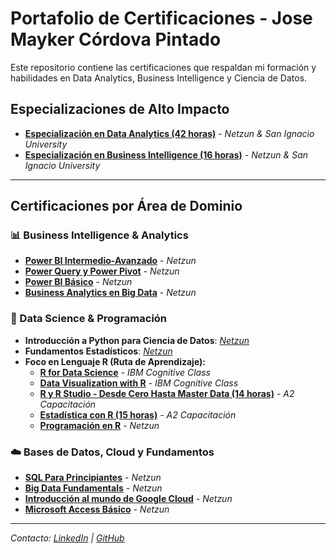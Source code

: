 # Portafolio de Certificaciones - Jose Mayker Córdova Pintado

Este repositorio contiene las certificaciones que respaldan mi formación y habilidades en Data Analytics, Business Intelligence y Ciencia de Datos.

## Especializaciones de Alto Impacto
*   **[Especialización en Data Analytics (42 horas)](./Especializacion_Data_Analytics.pdf)** - *Netzun & San Ignacio University*
*   **[Especialización en Business Intelligence (16 horas)](./Especializacion_Business_Intelligence.pdf)** - *Netzun & San Ignacio University*

---

## Certificaciones por Área de Dominio

### 📊 Business Intelligence & Analytics
*   **[Power BI Intermedio-Avanzado](./Netzun_Power_BI_Avanzado.pdf)** - *Netzun*
*   **[Power Query y Power Pivot](./Netzun_Power_Query_Pivot.pdf)** - *Netzun*
*   **[Power BI Básico](./Netzun_Power_BI_Basico.pdf)** - *Netzun*
*   **[Business Analytics en Big Data](./Netzun_Business_Analytics_Big_Data.pdf)** - *Netzun*

### 🔬 Data Science & Programación
*   **Introducción a Python para Ciencia de Datos**: *[Netzun](./Netzun_Intro_Python.pdf)*
*   **Fundamentos Estadísticos**: *[Netzun](./Netzun_Fundamentos_Estadisticos.pdf)*
*   **Foco en Lenguaje R (Ruta de Aprendizaje):**
    *   **[R for Data Science](./IBM_R_for_Data_Science.pdf)** - *IBM Cognitive Class*
    *   **[Data Visualization with R](./IBM_Data_Visualization_R.pdf)** - *IBM Cognitive Class*
    *   **[R y R Studio - Desde Cero Hasta Master Data (14 horas)](./A2_R_y_R_Studio.pdf)** - *A2 Capacitación*
    *   **[Estadística con R (15 horas)](./A2_Estadistica_con_R.pdf)** - *A2 Capacitación*
    *   **[Programación en R](./Netzun_Programacion_R.pdf)** - *Netzun*

### ☁️ Bases de Datos, Cloud y Fundamentos
*   **[SQL Para Principiantes](./Netzun_SQL_Principiantes.pdf)** - *Netzun*
*   **[Big Data Fundamentals](./Netzun_Big_Data_Fundamentals.pdf)** - *Netzun*
*   **[Introducción al mundo de Google Cloud](./Netzun_Intro_Google_Cloud.pdf)** - *Netzun*
*   **[Microsoft Access Básico](./Netzun_Microsoft_Access.pdf)** - *Netzun*

---
*Contacto: [LinkedIn](https://www.linkedin.com/in/MaykerC) | [GitHub](https://github.com/MaykerC)*
